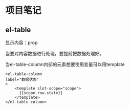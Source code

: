 # 项目笔记

## el-table

显示内容：prop

当要对内容数据进行处理，要提前把数据处理好。

当el-table-column内部的元素想要使用变量可以用template

```vue
<el-table-column
label="数据状态"
>
    <template slot-scope="scope">
      {{scope.row.state}}
    </template>
</el-table-column>
```

